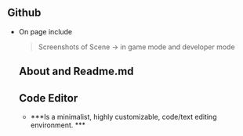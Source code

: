 ## Github
-	On page include
	> Screenshots of Scene -> in game mode and developer mode 
	
	## About and Readme.md
	## **Code Editor** 
	- ***Is a minimalist, highly customizable, code/text editing environment. ***